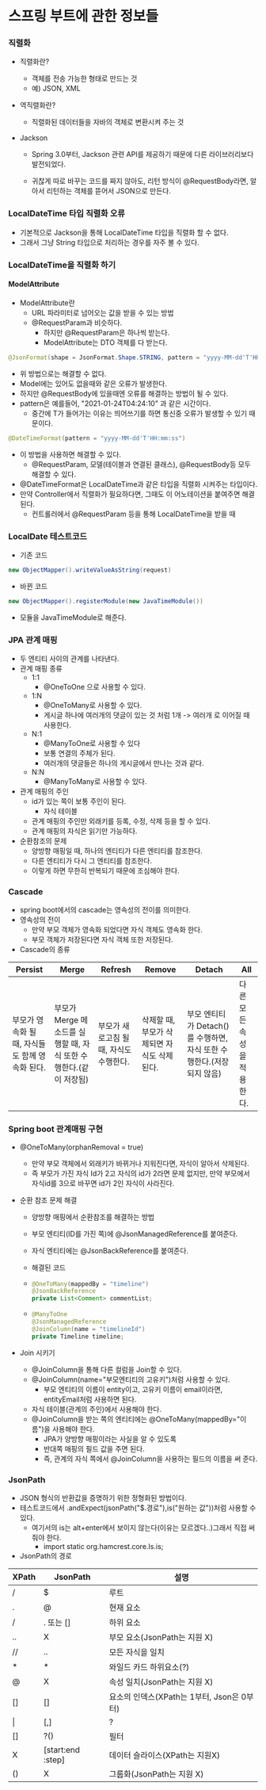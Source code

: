 # 스프링 부트에 관한 정보들

### 직렬화

- 직렬화란?
  - 객체를 전송 가능한 형태로 만드는 것
  - 예) JSON, XML
- 역직렬화란?
  -  직렬화된 데이터들을 자바의 객체로 변환시켜 주는 것

- Jackson

  - Spring 3.0부터, Jackson 관련 API를 제공하기 때문에 다른 라이브러리보다 발전되었다.

  - 귀찮게 따로 바꾸는 코드를 짜지 않아도, 리턴 방식이 @RequestBody라면, 알아서 리턴하는 객체를 뜯어서 JSON으로 만든다.

### LocalDateTime 타입 직렬화 오류

- 기본적으로 Jackson을 통해 LocalDateTime 타입을 직렬화 할 수 없다.
- 그래서 그냥 String 타입으로 처리하는 경우를 자주 볼 수 있다.

### LocalDateTime을 직렬화 하기

#### ModelAttribute

- ModelAttribute란
  - URL 파라미터로 넘어오는 값을 받을 수 있는 방법
  - @RequestParam과 비슷하다.
    - 하지만 @RequestParam은 하나씩 받는다.
    - ModelAttribute는 DTO 객체를 다 받는다.

```java
@JsonFormat(shape = JsonFormat.Shape.STRING, pattern = "yyyy-MM-dd'T'HH:mm:ss", timezone = "Asia/Seoul")
```

- 위 방법으로는 해결할 수  없다.
- Model에는 있어도 없을때와 같은 오류가 발생한다.
- 하지만 @RequestBody에 있을때엔 오류를 해결하는 방법이 될 수 있다.
- pattern은 예를들어, "2021-01-24T04:24:10" 과 같은 시간이다.
  - 중간에 T가 들어가는 이유는 띄어쓰기를 하면 통신중 오류가 발생할 수 있기 때문이다.

```java
@DateTimeFormat(pattern = "yyyy-MM-dd'T'HH:mm:ss")
```

- 이 방법을 사용하면 해결할 수 있다.
  - @RequestParam, 모델(테이블과 연결된 클래스), @RequestBody등 모두 해결할 수 있다.
- @DateTimeFormat은 LocalDateTime과 같은 타입을 직렬화 시켜주는 타입이다.
- 만약 Controller에서 직렬화가 필요하다면, 그때도 이 어노테이션을 붙여주면 해결된다.
  - 컨트롤러에서 @RequestParam 등을 통해 LocalDateTime을 받을 때

### LocalDate 테스트코드

- 기존 코드

``` java
new ObjectMapper().writeValueAsString(request)
```

- 바뀐 코드

``` java
new ObjectMapper().registerModule(new JavaTimeModule())
```

- 모듈을 JavaTimeModule로 해준다.

### JPA 관계 매핑

- 두 엔티티 사이의 관계를 나타낸다.
- 관계 매핑 종류
  - 1:1
    - @OneToOne 으로 사용할 수 있다.
  - 1:N
    - @OneToMany로 사용할 수 있다.
    - 게시글 하나에 여러개의 댓글이 있는 것 처럼 1개 -> 여러개 로 이어질 때 사용한다.
  - N:1
    - @ManyToOne로 사용할 수 있다
    - 보통 연결의 주체가 된다.
    - 여러개의 댓글들은 하나의 게시글에서 만나는 것과 같다.
  - N:N
    - @ManyToMany로 사용할 수 있다.
- 관계 매핑의 주인
  - id가 있는 쪽이 보통 주인이 된다.
    - 자식 테이블
  - 관계 매핑의 주인만 외래키를 등록, 수정, 삭제 등을 할 수 있다.
  - 관계 매핑의 자식은 읽기만 가능하다.
- 순환참조의 문제
  - 양방향 매핑일 때, 하나의 엔티티가 다른 엔티티를 참조한다.
  - 다른 엔티티가 다시 그 엔티티를 참조한다.
  - 이렇게 하면 무한히 반복되기 때문에 조심해야 한다.

### Cascade

- spring boot에서의 cascade는 영속성의 전이를 의미한다.
- 영속성의 전이
  - 만약 부모 객체가 영속화 되었다면 자식 객체도 영속화 한다.
  - 부모 객체가 저장된다면 자식 객체 또한 저장된다.
- Cascade의 종류

| Persist                                         | Merge                                                        | Refresh                                 | Remove                                      | Detach                                                       | All                        |
| ----------------------------------------------- | ------------------------------------------------------------ | --------------------------------------- | ------------------------------------------- | ------------------------------------------------------------ | -------------------------- |
| 부모가 영속화 될 때, 자식들도 함께 영속화 된다. | 부모가 Merge 메소드를 실행할 때, 자식 또한 수행한다.(같이 저장됨) | 부모가 새로고침 될 때, 자식도 수행한다. | 삭제할 때, 부모가 삭제되면 자식도 삭제된다. | 부모 엔티티가 Detach()를 수행하면, 자식 또한 수행한다.(저장되지 않음) | 다른 모든 속성을 적용한다. |

### Spring boot 관계매핑 구현

- @OneToMany(orphanRemoval = true)

  - 만약 부모 객체에서 외래키가 바뀌거나 지워진다면, 자식이 알아서 삭제된다.
  - 즉 부모가 가진 자식 Id가 2고 자식의 id가 2라면 문제 없지만, 만약 부모에서 자식id를 3으로 바꾸면 id가 2인 자식이 사라진다.

- 순환 참조 문제 해결

  - 양방향 매핑에서 순환참조를 해결하는 방법

  - 부모 엔티티(ID를 가진 쪽)에 @JsonManagedReference를 붙여준다.

  - 자식 엔티티에는 @JsonBackReference를 붙여준다.

  - 해결된 코드

  - ``` java
    @OneToMany(mappedBy = "timeline")
    @JsonBackReference
    private List<Comment> commentList;
    ```

  - ``` java
    @ManyToOne
    @JsonManagedReference
    @JoinColumn(name = "timelineId")
    private Timeline timeline;
    ```

- Join 시키기
  - @JoinColumn을 통해 다른 컬럼을 Join할 수 있다.
  - @JoinColumn(name="부모엔티티의 고유키")처럼 사용할 수 있다.
    - 부모 엔티티의 이름이 entity이고, 고유키 이름이 email이라면, entityEmail처럼 사용하면 된다.
  - 자식 테이블(관계의 주인)에서 사용해야 한다.
  - @JoinColumn을 받는 쪽의 엔티티에는 @OneToMany(mappedBy="이름")을 사용해야 한다.
    - JPA가 양방향 매핑이라는 사실을 알 수 있도록
    - 반대쪽 매핑의 필드 값을 주면 된다.
    - 즉, 관계의 자식 쪽에서 @JoinColumn을 사용하는 필드의 이름을 써 준다.

### JsonPath

- JSON 형식의 반환값을 증명하기 위한 정형화된 방법이다.
- 테스트코드에서 .andExpect(jsonPath("$.경로"),is("원하는 값"))처럼 사용할 수 있다.
  - 여기서의 is는 alt+enter에서 보이지 않는다(이유는 모르겠다..)그래서 직접 써줘야 한다.
    - import static org.hamcrest.core.Is.is;
- JsonPath의 경로

| XPath | JsonPath          | 설명                                       |
| ----- | ----------------- | ------------------------------------------ |
| /     | $                 | 루트                                       |
| .     | @                 | 현재 요소                                  |
| /     | . 또는 []         | 하위 요소                                  |
| ..    | X                 | 부모 요소(JsonPath는 지원 X)               |
| //    | ..                | 모든 자식을 일치                           |
| *     | *                 | 와일드 카드 하위요소(?)                    |
| @     | X                 | 속성 일치(JsonPath는 지원 X)               |
| []    | []                | 요소의 인덱스(XPath는 1부터, Json은 0부터) |
| \|    | [,]               | ?                                          |
| []    | ?()               | 필터                                       |
| X     | [start:end :step] | 데이터 슬라이스(XPath는 지원X)             |
| ()    | X                 | 그룹화(JsonPath는 지원 X)                  |

